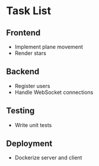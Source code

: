 # Task List

## Frontend
- Implement plane movement
- Render stars

## Backend
- Register users
- Handle WebSocket connections

## Testing
- Write unit tests

## Deployment
- Dockerize server and client
